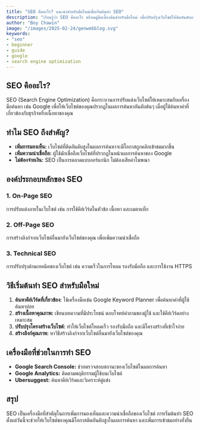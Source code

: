 ```yaml
---
title: "SEO คืออะไร? แนะนำสำหรับมือใหม่เพื่อเริ่มต้นทำ SEO"
description: "เรียนรู้ว่า SEO คืออะไร พร้อมคู่มือเบื้องต้นสำหรับมือใหม่ เพื่อปรับปรุงเว็บไซต์ให้ติดอันดับบน Google และเพิ่มการเข้าชมได้อย่างยั่งยืน"
author: "Boy Chawin"
image: "/images/2025-02-24/genwebblog.svg"
keywords:
- "seo"
- beginner
- guide
- google
- search engine optimization
---
```



## SEO คืออะไร?

SEO (Search Engine Optimization) คือกระบวนการปรับแต่งเว็บไซต์ให้เหมาะสมกับเครื่องมือค้นหา เช่น Google เพื่อให้เว็บไซต์ของคุณปรากฏในผลการค้นหาอันดับต้นๆ เมื่อผู้ใช้ค้นหาคำที่เกี่ยวข้องกับธุรกิจหรือเนื้อหาของคุณ

## ทำไม SEO ถึงสำคัญ?

- **เพิ่มการมองเห็น:** เว็บไซต์ที่ติดอันดับสูงในผลการค้นหาจะมีโอกาสถูกคลิกเข้าชมมากขึ้น
- **เพิ่มความน่าเชื่อถือ:** ผู้ใช้มักเชื่อถือเว็บไซต์ที่ปรากฏในหน้าผลการค้นหาของ Google
- **ไม่ต้องจ่ายเงิน:** SEO เป็นการตลาดแบบออร์แกนิก ไม่ต้องเสียค่าโฆษณา

## องค์ประกอบหลักของ SEO

### 1. On-Page SEO
การปรับแต่งภายในเว็บไซต์ เช่น การใช้คีย์เวิร์ดในหัวข้อ เนื้อหา และเมตาแท็ก

### 2. Off-Page SEO
การสร้างลิงก์จากเว็บไซต์อื่นมายังเว็บไซต์ของคุณ เพื่อเพิ่มความน่าเชื่อถือ

### 3. Technical SEO
การปรับปรุงด้านเทคนิคของเว็บไซต์ เช่น ความเร็วในการโหลด รองรับมือถือ และการใช้งาน HTTPS

## วิธีเริ่มต้นทำ SEO สำหรับมือใหม่

1. **ค้นหาคีย์เวิร์ดที่เกี่ยวข้อง:** ใช้เครื่องมือเช่น Google Keyword Planner เพื่อค้นหาคำที่ผู้ใช้ค้นหาบ่อย
2. **สร้างเนื้อหาคุณภาพ:** เขียนบทความที่มีประโยชน์ ตอบโจทย์คำถามของผู้ใช้ และใช้คีย์เวิร์ดอย่างเหมาะสม
3. **ปรับปรุงโครงสร้างเว็บไซต์:** ทำให้เว็บไซต์โหลดเร็ว รองรับมือถือ และมีโครงสร้างที่เข้าใจง่าย
4. **สร้างลิงก์คุณภาพ:** หาวิธีสร้างลิงก์จากเว็บไซต์อื่นมายังเว็บไซต์ของคุณ

## เครื่องมือที่ช่วยในการทำ SEO

- **Google Search Console:** ช่วยตรวจสอบสถานะของเว็บไซต์ในผลการค้นหา
- **Google Analytics:** ติดตามพฤติกรรมผู้ใช้บนเว็บไซต์
- **Ubersuggest:** ค้นหาคีย์เวิร์ดและวิเคราะห์คู่แข่ง

## สรุป

SEO เป็นเครื่องมือที่สำคัญในการเพิ่มการมองเห็นและความน่าเชื่อถือของเว็บไซต์ การเริ่มต้นทำ SEO ตั้งแต่วันนี้จะช่วยให้เว็บไซต์ของคุณมีโอกาสติดอันดับสูงในผลการค้นหา และเพิ่มการเข้าชมอย่างยั่งยืน
